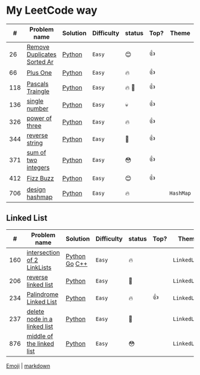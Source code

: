 # My LeetCode way

| # |  Problem name                          | Solution            | Difficulty |  status   | Top?| Theme |
|---|----------------------------------------|---------------------|------------|-----------|-------|-------|
|26 | [Remove Duplicates Sorted Ar][26_lc]   | [Python][26_my]     | `Easy`     |  :blush: | :thumbsup: |
|66 | [Plus One][66_lc]                      | [Python][66_my]     | `Easy`     |  :fire:    | :thumbsup: |
|118| [Pascals Traingle][118_lc]             | [Python][118_my]    | `Easy`     |  :fire: :snail:| :thumbsup: |
|136| [single number][136_lc]                | [Python][136_my]    | `Easy`     |  :skull:   | :thumbsup: |
|326| [power of three][326_lc]               | [Python][326_my]    | `Easy`     | :fire:    | :thumbsup: |
|344| [reverse string][344_lc]               | [Python][344_my]    | `Easy`     | :snail:   | :thumbsup: |
|371| [sum of two integers][371_lc]          | [Python][371_my]    | `Easy`     | :flushed: | :thumbsup: |
|412| [Fizz Buzz][412_lc]                    | [Python][412_my]    | `Easy`     | :blush:   | :thumbsup: |
|706| [design hashmap][706_lc]               | [Python][706_my]    | `Easy`     | :fire:    | | `HashMap`


## Linked List

| # |  Problem name                          | Solution            | Difficulty |  status   | Top?| Theme |
|---|----------------------------------------|---------------------|------------|-----------|-------|-------|
|160| [intersection of 2 LinkLists][160_lc]  | [Python][160_my_py] [Go][160_my_go] [C++][160_my_cpp] |`Easy`| :fire: || `LinkedList`
|206| [reverse linked list][206_lc]          | [Python][206_my]    | `Easy`     | :snail:   | | `LinkedList`
|234| [Palindrome Linked List][234_lc]       | [Python][326_my]    | `Easy`     | :fire:    | :thumbsup: | `LinkedList`|
|237| [delete node in a linked list][237_lc] | [Python][237_my]    | `Easy`     | :snail:   | | `LinkedList`
|876| [middle of the linked list][876_lc]    | [Python][876_my]    | `Easy`     | :flushed: | | `LinkedList`



[Emoji](https://gist.github.com/rxaviers/7360908) | [markdown](https://github.com/adam-p/markdown-here/wiki/Markdown-Cheatsheet#links) 

[26_lc]: https://leetcode.com/problems/remove-duplicates-from-sorted-array/
[26_my]: https://github.com/SavaMar/my_leetcode/blob/master/easy/26_remove_duplicates_from_sorted_array.py

[66_lc]: https://leetcode.com/problems/plus-one/
[66_my]: https://github.com/SavaMar/my_leetcode/blob/master/easy/66_plus_one.py

[118_lc]: https://leetcode.com/problems/pascals-triangle/
[118_my]: https://github.com/SavaMar/my_leetcode/blob/master/easy/118_pascals_triangle.py

[136_lc]: https://leetcode.com/problems/single-number/
[136_my]: https://github.com/SavaMar/my_leetcode/blob/master/easy/136_single_number.py

[160_lc]: https://leetcode.com/problems/intersection-of-two-linked-lists/
[160_my_py]: https://github.com/SavaMar/my_leetcode/blob/master/LinkedList/160_intersection_of_two_linked_lists.py
[160_my_cpp]: https://github.com/SavaMar/my_leetcode/blob/master/LinkedList/160_intersection_of_two_linked_lists.cpp
[160_my_go]: https://github.com/SavaMar/my_leetcode/blob/master/LinkedList/160_intersection_of_two_linked_lists.go

[206_lc]: https://leetcode.com/problems/reverse-linked-list/
[206_my]: https://github.com/SavaMar/my_leetcode/blob/master/LinkedList/206_reverse_linked_list.py

[234_lc]: https://leetcode.com/problems/palindrome-linked-list/
[234_my]: https://github.com/SavaMar/my_leetcode/blob/master/LinkedList/234_palindrome_linked_list

[237_lc]: https://leetcode.com/problems/delete-node-in-a-linked-list/
[237_my]: https://github.com/SavaMar/my_leetcode/blob/master/LinkedList/237_delete_node_in_a_linked_list.py

[326_lc]: https://leetcode.com/problems/power-of-three/
[326_my]: https://github.com/SavaMar/my_leetcode/blob/master/easy/326_power_of_three.py

[344_lc]: https://leetcode.com/problems/reverse-string/
[344_my]: https://github.com/SavaMar/my_leetcode/blob/master/easy/344_reverse_string.py

[371_lc]: https://leetcode.com/problems/reverse-string/
[371_my]: https://github.com/SavaMar/my_leetcode/blob/master/easy/371_sum_of_two_integers.py

[412_lc]: https://leetcode.com/problems/fizz-buzz/
[412_my]: https://github.com/SavaMar/my_leetcode/blob/master/easy/412_fizz_buzz.py

[706_lc]: https://leetcode.com/problems/design-hashmap/
[706_my]: https://github.com/SavaMar/my_leetcode/blob/master/easy/706_design_hashmap.py

[876_lc]: https://leetcode.com/problems/middle-of-the-linked-list/
[876_my]: https://github.com/SavaMar/my_leetcode/blob/master/LinkedList/876_middle_of_the_linked_list.py


